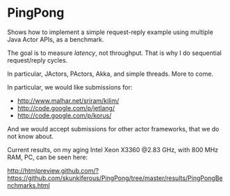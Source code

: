 PingPong
========

Shows how to implement a simple request-reply example using multiple Java Actor APIs, as a benchmark.

The goal is to measure *latency*, not throughput. That is why I do sequential request/reply cycles.

In particular, JActors, PActors, Akka, and simple threads. More to come.

In particular, we would like submissions for:

* http://www.malhar.net/sriram/kilim/
* http://code.google.com/p/jetlang/
* http://code.google.com/p/korus/

And we would accept submissions for other actor frameworks, that we do not know about.

Current results, on my aging Intel Xeon X3360 @2.83 GHz, with 800 MHz RAM, PC, can be seen here:

http://htmlpreview.github.com/?https://github.com/skunkiferous/PingPong/tree/master/results/PingPongBenchmarks.html

